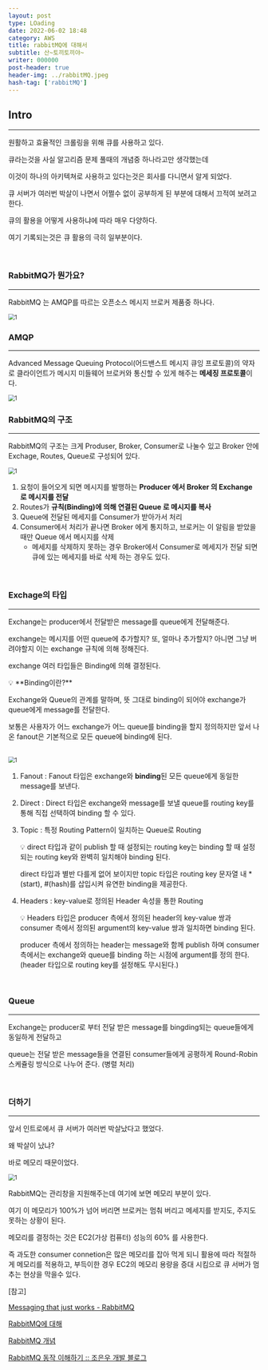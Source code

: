 ```yaml
---
layout: post
type: LOading
date: 2022-06-02 18:48
category: AWS
title: rabbitMQ에 대해서
subtitle: 산~토끼토끼야~
writer: 000000
post-header: true
header-img: ../rabbitMQ.jpeg
hash-tag: ['rabbitMQ']
---
```


## Intro

---

원활하고 효율적인 크롤링을 위해 큐를 사용하고 있다.

큐라는것을 사실 알고리즘 문제 풀때의 개념중 하나라고만 생각했는데

이것이 하나의 아키텍쳐로 사용하고 있다는것은 회사를 다니면서 알게 되었다.

큐 서버가 여러번 박살이 나면서 어쩔수 없이 공부하게 된 부분에 대해서 끄적여 보려고 한다.

큐의 활용을 어떻게 사용하냐에 따라 매우 다양하다.

여기 기록되는것은 큐 활용의 극히 일부분이다.

<br>

### **RabbitMQ가 뭔가요?**

---

RabbitMQ 는 AMQP를 따르는 오픈소스 메시지 브로커 제품중 하나다.

<img src="img/1.png" alt="1" style="zoom:80%;" />

<br>


### AMQP

---

Advanced Message Queuing Protocol(어드밴스트 메시지 큐잉 프로토콜)의 약자로 클라이언트가 메시지 미들웨어 브로커와 통신할 수 있게 해주는 **메세징 프로토콜**이다.

<img src="img/2.png" alt="1" style="zoom:80%;" />

<br>

### RabbitMQ의 구조

---

RabbitMQ의 구조는 크게 Produser, Broker, Consumer로 나눌수 있고 Broker 안에 Exchage, Routes, Queue로 구성되어 있다.

<img src="img/3.png" alt="1" style="zoom:80%;" />

1. 요청이 들어오게 되면 메시지를 발행하는 **Producer 에서 Broker 의 Exchange 로 메시지를 전달**
2. Routes가 **규칙(Binding)에 의해 연결된 Queue 로 메시지를 복사**
3. Queue에 전달된 메세지를 Consumer가 받아가서 처리
4. Consumer에서 처리가 끝나면 Broker 에게 통지하고, 브로커는 이 알림을 받았을 때만 Queue 에서 메시지를 삭제
    - 메세지를 삭제하지 못하는 경우 Broker에서 Consumer로 메세지가 전달 되면 큐에 있는 메세지를 바로 삭제 하는 경우도 있다.


<br>


### Exchage의 타입

---

Exchange는 producer에서 전달받은 message를 queue에게 전달해준다.

exchange는 메시지를 어떤 queue에 추가할지? 또, 얼마나 추가할지? 아니면 그냥 버려야할지 이는 exchange 규칙에 의해 정해진다.

exchange 여러 타입들은 Binding에 의해 결정된다.

<aside>
💡 **Binding이란?**

Exchange와 Queue의 관계를 말하며, 뜻 그대로 binding이 되어야 exchange가 queue에게 message를 전달한다.

보통은 사용자가 어느 exchange가 어느 queue를 binding을 할지 정의하지만 앞서 나온 fanout은 기본적으로 모든 queue에 binding에 된다.

</aside>

<br>

<img src="img/4.png" alt="1" style="zoom:80%;" />

<br>


1. Fanout
 : Fanout 타입은 exchange와 **binding**된 모든 queue에게 동일한 message를 보낸다.
2. Direct
 : Direct 타입은 exchange와 message를 보낼 queue를 routing key를 통해 직접 선택하여 binding 할 수 있다.
3. Topic
 : 특정 Routing Pattern이 일치하는 Queue로 Routing
    
    <aside>
    💡 direct 타입과 같이 publish 할 때 설정되는 routing key는 binding 할 때 설정되는 routing key와 완벽히 일치해야 binding 된다.
    
    direct 타입과 별반 다를게 없어 보이지만 topic 타입은 routing key 문자열 내 *(start), #(hash)를 삽입시켜 유연한 binding을 제공한다.
    
    </aside>
    
4. Headers
 : key-value로 정의된 Header 속성을 통한 Routing
    
    <aside>
    💡 Headers 타입은 producer 측에서 정의된 header의 key-value 쌍과 consumer 측에서 정의된 argument의 key-value 쌍과 일치하면 binding 된다.
    
    producer 측에서 정의하는 header는 message와 함께 publish 하며 consumer 측에서는 exchange와 queue를 binding 하는 시점에 argument를 정의 한다. (header 타입으로 routing key를 설정해도 무시된다.)
    
    </aside>
    

<br>


### Queue

---

Exchange는 producer로 부터 전달 받은 message를 bingding되는 queue들에게 동일하게 전달하고

queue는 전달 받은 message들을 연결된 consumer들에게 공평하게 Round-Robin 스케쥴링 방식으로 나누어 준다. (병렬 처리)


<br>


### 더하기

---

앞서 인트로에서 큐 서버가 여러번 박살났다고 했었다.

왜 박살이 났냐?

바로 메모리 때문이었다.

<img src="img/5.png" alt="1" style="zoom:80%;" />

RabbitMQ는 관리창을 지원해주는데 여기에 보면 메모리 부분이 있다.

여기 이 메모리가 100%가 넘어 버리면 브로커는 멈춰 버리고 메세지를 받지도, 주지도 못하는 상황이 된다.

메모리를 결정하는 것은 EC2(가상 컴퓨터) 성능의 60% 를 사용한다.

즉 과도한 consumer connetion은 많은 메모리를 잡아 먹게 되니 활용에 따라 적절하게 메모리를 적용하고, 부득이한 경우 EC2의 메모리 용량을 증대 시킴으로 큐 서버가 멈추는 현상을 막을수 있다.

[참고]

[Messaging that just works - RabbitMQ](https://www.rabbitmq.com/)

[RabbitMQ에 대해](https://nesoy.github.io/articles/2019-02/RabbitMQ)

[RabbitMQ 개념](https://hwannny.tistory.com/82#recentEntries)

[RabbitMQ 동작 이해하기 :: 조은우 개발 블로그](https://jonnung.dev/rabbitmq/2019/02/06/about-amqp-implementtation-of-rabbitmq/)